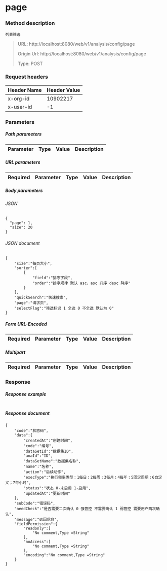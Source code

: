 # page

### Method description

```
列表筛选
```

> URL: http://localhost:8080/web/v1/analysis/config/page
>
> Origin Url: http://localhost:8080/web/v1/analysis/config/page
>
> Type: POST


### Request headers

|Header Name| Header Value|
|---------|------|
|x-org-id|10902217|
|x-user-id|-1|

### Parameters

##### Path parameters

| Parameter | Type | Value | Description |
|---------|------|------|------------|


##### URL parameters

|Required| Parameter | Type | Value | Description |
|---------|---------|------|------|------------|


##### Body parameters

###### JSON

```
{
  "page": 1,
  "size": 20
}
```

###### JSON document

```
{
	"size":"每页大小",
	"sorter":[
		{
			"field":"排序字段",
			"order":"排序规律 默认 asc，asc 升序 desc 降序"
		}
	],
	"quickSearch":"快速搜索",
	"page":"请求页",
	"selectFlag":"筛选标识 1 全选 0 不全选 默认为 0"
}
```


##### Form URL-Encoded
|Required| Parameter | Type | Value | Description |
|---------|---------|------|------|------------|


##### Multipart
|Required | Parameter | Type | Value | Description |
|---------|---------|------|------|------------|


### Response

##### Response example

```

```

##### Response document
```
{
	"code":"状态码",
	"data":{
		"createdAt":"创建时间",
		"code":"编号",
		"dataSetId":"数据集ID",
		"anaId":"ID",
		"dataSetName":"数据集名称",
		"name":"名称",
		"action":"后续动作",
		"execType":"执行频率类型：1每日；2每周；3每月；4每年；5固定周期；6自定义；7每小时",
		"status":"状态 0-未启用 1-启用",
		"updatedAt":"更新时间"
	},
	"subCode":"错误码",
	"needCheck":"是否需要二次确认 0 强管控 不需要确认 1 弱管控 需要用户两次确认",
	"message":"返回信息",
	"fieldPermission":{
		"readonly":[
			"No comment,Type =String"
		],
		"noAccess":[
			"No comment,Type =String"
		],
		"encoding":"No comment,Type =String"
	}
}
```



